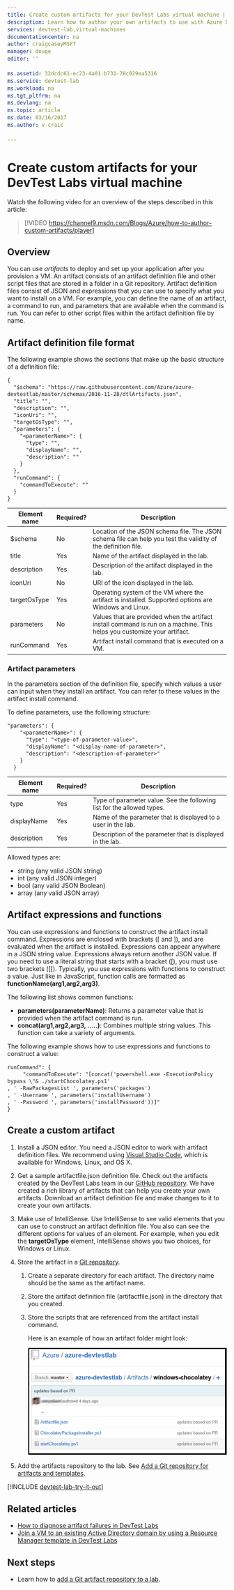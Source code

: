 ```yaml
---
title: Create custom artifacts for your DevTest Labs virtual machine | Microsoft Docs
description: Learn how to author your own artifacts to use with Azure DevTest Labs.
services: devtest-lab,virtual-machines
documentationcenter: na
author: craigcaseyMSFT
manager: douge
editor: ''

ms.assetid: 32dcdc61-ec23-4a01-b731-78c029ea5316
ms.service: devtest-lab
ms.workload: na
ms.tgt_pltfrm: na
ms.devlang: na
ms.topic: article
ms.date: 03/16/2017
ms.author: v-craic

---
```

# Create custom artifacts for your DevTest Labs virtual machine

Watch the following video for an overview of the steps described in this article:

> [!VIDEO https://channel9.msdn.com/Blogs/Azure/how-to-author-custom-artifacts/player]
> 
> 

## Overview
You can use *artifacts* to deploy and set up your application after you provision a VM. An artifact consists of an artifact definition file and other script files that are stored in a folder in a Git repository. Artifact definition files consist of JSON and expressions that you can use to specify what you want to install on a VM. For example, you can define the name of an artifact, a command to run, and parameters that are available when the command is run. You can refer to other script files within the artifact definition file by name.

## Artifact definition file format
The following example shows the sections that make up the basic structure of a definition file:

    {
      "$schema": "https://raw.githubusercontent.com/Azure/azure-devtestlab/master/schemas/2016-11-28/dtlArtifacts.json",
      "title": "",
      "description": "",
      "iconUri": "",
      "targetOsType": "",
      "parameters": {
        "<parameterName>": {
          "type": "",
          "displayName": "",
          "description": ""
        }
      },
      "runCommand": {
        "commandToExecute": ""
      }
    }

| Element name | Required? | Description |
| --- | --- | --- |
| $schema |No |Location of the JSON schema file. The JSON schema file can help you test the validity of the definition file. |
| title |Yes |Name of the artifact displayed in the lab. |
| description |Yes |Description of the artifact displayed in the lab. |
| iconUri |No |URI of the icon displayed in the lab. |
| targetOsType |Yes |Operating system of the VM where the artifact is installed. Supported options are Windows and Linux. |
| parameters |No |Values that are provided when the artifact install command is run on a machine. This helps you customize your artifact. |
| runCommand |Yes |Artifact install command that is executed on a VM. |

### Artifact parameters
In the parameters section of the definition file, specify which values a user can input when they install an artifact. You can refer to these values in the artifact install command.

To define parameters, use the following structure:

    "parameters": {
        "<parameterName>": {
          "type": "<type-of-parameter-value>",
          "displayName": "<display-name-of-parameter>",
          "description": "<description-of-parameter>"
        }
      }

| Element name | Required? | Description |
| --- | --- | --- |
| type |Yes |Type of parameter value. See the following list for the allowed types. |
| displayName |Yes |Name of the parameter that is displayed to a user in the lab. | |
| description |Yes |Description of the parameter that is displayed in the lab. |

Allowed types are:

* string (any valid JSON string)
* int (any valid JSON integer)
* bool (any valid JSON Boolean)
* array (any valid JSON array)

## Artifact expressions and functions
You can use expressions and functions to construct the artifact install command.
Expressions are enclosed with brackets ([ and ]), and are evaluated when the artifact is installed. Expressions can appear anywhere in a JSON string value. Expressions always return another JSON value. If you need to use a literal string that starts with a bracket ([), you must use two brackets ([[).
Typically, you use expressions with functions to construct a value. Just like in JavaScript, function calls are formatted as **functionName(arg1,arg2,arg3)**.

The following list shows common functions:

* **parameters(parameterName)**: Returns a parameter value that is provided when the artifact command is run.
* **concat(arg1,arg2,arg3, …..)**: Combines multiple string values. This function can take a variety of arguments.

The following example shows how to use expressions and functions to construct a value:

    runCommand": {
         "commandToExecute": "[concat('powershell.exe -ExecutionPolicy bypass \"& ./startChocolatey.ps1'
    , ' -RawPackagesList ', parameters('packages')
    , ' -Username ', parameters('installUsername')
    , ' -Password ', parameters('installPassword'))]"
    }

## Create a custom artifact

1. Install a JSON editor. You need a JSON editor to work with artifact definition files. We recommend using [Visual Studio Code](https://code.visualstudio.com/), which is available for Windows, Linux, and OS X.
2. Get a sample artifactfile.json definition file. Check out the artifacts created by the DevTest Labs team in our [GitHub repository](https://github.com/Azure/azure-devtestlab). We have created a rich library of artifacts that can help you create your own artifacts. Download an artifact definition file and make changes to it to create your own artifacts.
3. Make use of IntelliSense. Use IntelliSense to see valid elements that you can use to construct an artifact definition file. You also can see the different options for values of an element. For example, when you edit the **targetOsType** element, IntelliSense shows you two choices, for Windows or Linux.
4. Store the artifact in a [Git repository](devtest-lab-add-artifact-repo.md).
   
   1. Create a separate directory for each artifact. The directory name should be the same as the artifact name.
   2. Store the artifact definition file (artifactfile.json) in the directory that you created.
   3. Store the scripts that are referenced from the artifact install command.
      
      Here is an example of how an artifact folder might look:
      
      ![Artifact folder example](./media/devtest-lab-artifact-author/git-repo.png)
5. Add the artifacts repository to the lab. See [Add a Git repository for artifacts and templates](devtest-lab-add-artifact-repo.md).

[!INCLUDE [devtest-lab-try-it-out](../../includes/devtest-lab-try-it-out.md)]

## Related articles
* [How to diagnose artifact failures in DevTest Labs](devtest-lab-troubleshoot-artifact-failure.md)
* [Join a VM to an existing Active Directory domain by using a Resource Manager template in DevTest Labs](http://www.visualstudiogeeks.com/blog/DevOps/Join-a-VM-to-existing-AD-domain-using-ARM-template-AzureDevTestLabs)

## Next steps
* Learn how to [add a Git artifact repository to a lab](devtest-lab-add-artifact-repo.md).

